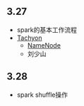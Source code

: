 ## 3.27
- spark的基本工作流程
- [Tachyon](http://www.csdn.net/article/2015-06-25/2825056) 
  - [NameNode](https://zhidao.baidu.com/question/436982218.html)
  - 刘少山
## 3.28
  - spark shuffle操作
